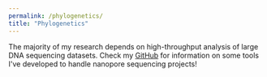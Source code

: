 ```yaml
---
permalink: /phylogenetics/
title: "Phylogenetics"
---
```


The majority of my research depends on high-throughput analysis of large DNA sequencing datasets. Check my [GitHub](https://github.com/probstrodolfo) for information on some tools I've developed to handle nanopore sequencing projects! 

